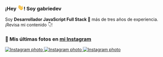 <h3>¡Hey <img src="https://raw.githubusercontent.com/ABSphreak/ABSphreak/master/gifs/Hi.gif" width="20px" decondig="async">! Soy gabriedev</h3>

<p>Soy <strong>Desarrollador JavaScript Full Stack 🚀</strong> más de tres años de experiencia.<br />¡Revisa mi contenido 👇!</p>

### 📸 Mis últimas fotos en [mi Instagram](https://instagram.com/gabrie.dev)


<a href='https://instagram.com/p/CxTmOF6vN8M' target='_blank'>
  <img width='20%' src='https://instagram.flhr13-1.fna.fbcdn.net/v/t51.2885-15/378565944_323878180141713_8920720304536029091_n.jpg?stp=dst-jpg_e15&_nc_ht=instagram.flhr13-1.fna.fbcdn.net&_nc_cat=109&_nc_ohc=l7bTLGly4OUAX9uFcac&edm=APU89FABAAAA&ccb=7-5&oh=00_AfDxiJAF2wWLiaOptOnvnsb0HJeakQKvVJhsg9Wk3e0LTA&oe=6514C718&_nc_sid=bc0c2c' alt='Instagram photo' />
</a>
<a href='https://instagram.com/p/CxLlYVlupp3' target='_blank'>
  <img width='20%' src='https://instagram.flhr13-1.fna.fbcdn.net/v/t51.2885-15/377997579_196784406648750_7872949112471886655_n.webp?stp=dst-jpg_e35&_nc_ht=instagram.flhr13-1.fna.fbcdn.net&_nc_cat=106&_nc_ohc=2XwO12tNAYUAX8_u2yo&edm=APU89FABAAAA&ccb=7-5&oh=00_AfD7udj1HC6pdVtz5rmugqRvicw7w3SjxuYaTJpsb0dTYg&oe=6514321B&_nc_sid=bc0c2c' alt='Instagram photo' />
</a>
<a href='https://instagram.com/p/CxIn_Irugo4' target='_blank'>
  <img width='20%' src='https://instagram.flhr13-1.fna.fbcdn.net/v/t51.2885-15/376780815_821779196307492_4053583912414574279_n.jpg?stp=dst-jpg_e15&_nc_ht=instagram.flhr13-1.fna.fbcdn.net&_nc_cat=100&_nc_ohc=OOKMj-fMdD4AX93pQsV&edm=APU89FABAAAA&ccb=7-5&oh=00_AfCDAJt2eqLE1BynN7DdGwkakmLbuV3nKDUX1VJW_cPhWQ&oe=6514FEC3&_nc_sid=bc0c2c' alt='Instagram photo' />
</a>
